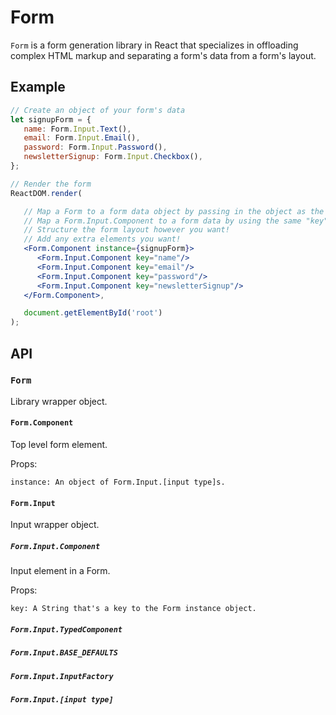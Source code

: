 # Form

`Form` is a form generation library in React that specializes in offloading complex HTML markup and separating a form's data from a form's layout.

## Example

``` jsx
// Create an object of your form's data
let signupForm = {
   name: Form.Input.Text(),
   email: Form.Input.Email(),
   password: Form.Input.Password(),
   newsletterSignup: Form.Input.Checkbox(),
};

// Render the form
ReactDOM.render(

   // Map a Form to a form data object by passing in the object as the "instance" value
   // Map a Form.Input.Component to a form data by using the same "key" value
   // Structure the form layout however you want!
   // Add any extra elements you want!
   <Form.Component instance={signupForm}>
      <Form.Input.Component key="name"/>
      <Form.Input.Component key="email"/>
      <Form.Input.Component key="password"/>
      <Form.Input.Component key="newsletterSignup"/>
   </Form.Component>,

   document.getElementById('root')
);
```

## API

### `Form`

Library wrapper object.

#### `Form.Component`

Top level form element.

Props:
```
instance: An object of Form.Input.[input type]s.
```

#### `Form.Input`

Input wrapper object.

##### `Form.Input.Component`

Input element in a Form.

Props:

```
key: A String that's a key to the Form instance object.
```

##### `Form.Input.TypedComponent`
##### `Form.Input.BASE_DEFAULTS`
##### `Form.Input.InputFactory`
##### `Form.Input.[input type]`
